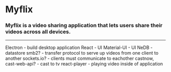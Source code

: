 # Myflix

### Myflix is a video sharing application that lets users share their videos across all devices.

---

Electron - build desktop application
React - UI
Material-UI - UI
NeDB - datastore
smb2? - transfer protocol to serve up videos from one client to another
sockets.io? - clients must communicate to eachother
castnow, cast-web-api? - cast to tv
react-player - playing video inside of application
